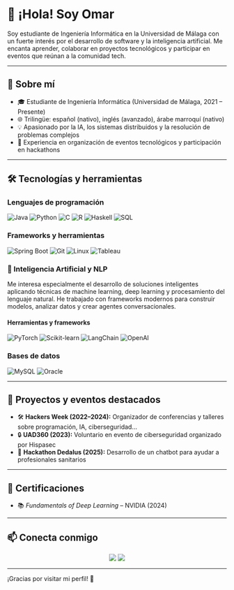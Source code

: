 # 👋 ¡Hola! Soy Omar

Soy estudiante de Ingeniería Informática en la Universidad de Málaga con un fuerte interés por el desarrollo de software y la inteligencia artificial. Me encanta aprender, colaborar en proyectos tecnológicos y participar en eventos que reúnan a la comunidad tech.

---

## 💼 Sobre mí

- 🎓 Estudiante de Ingeniería Informática (Universidad de Málaga, 2021 – Presente)
- 🌐 Trilingüe: español (nativo), inglés (avanzado), árabe marroquí (nativo)
- 💡 Apasionado por la IA, los sistemas distribuidos y la resolución de problemas complejos
- 🤝 Experiencia en organización de eventos tecnológicos y participación en hackathons

---

## 🛠️ Tecnologías y herramientas

### Lenguajes de programación

![Java](https://img.shields.io/badge/Java-007396?style=for-the-badge&logo=java&logoColor=white)
![Python](https://img.shields.io/badge/Python-3776AB?style=for-the-badge&logo=python&logoColor=white)
![C](https://img.shields.io/badge/C-00599C?style=for-the-badge&logo=c&logoColor=white)
![R](https://img.shields.io/badge/R-276DC3?style=for-the-badge&logo=r&logoColor=white)
![Haskell](https://img.shields.io/badge/Haskell-5D4F85?style=for-the-badge&logo=haskell&logoColor=white)
![SQL](https://img.shields.io/badge/SQL-4479A1?style=for-the-badge&logo=mysql&logoColor=white)

### Frameworks y herramientas

![Spring Boot](https://img.shields.io/badge/Spring_Boot-6DB33F?style=for-the-badge&logo=spring-boot&logoColor=white)
![Git](https://img.shields.io/badge/Git-F05032?style=for-the-badge&logo=git&logoColor=white)
![Linux](https://img.shields.io/badge/Linux-FCC624?style=for-the-badge&logo=linux&logoColor=black)
![Tableau](https://img.shields.io/badge/Tableau-E97627?style=for-the-badge&logo=tableau&logoColor=white)

### 🧠 Inteligencia Artificial y NLP

Me interesa especialmente el desarrollo de soluciones inteligentes aplicando técnicas de machine learning, deep learning y procesamiento del lenguaje natural. He trabajado con frameworks modernos para construir modelos, analizar datos y crear agentes conversacionales.

#### Herramientas y frameworks

![PyTorch](https://img.shields.io/badge/PyTorch-EE4C2C?style=for-the-badge&logo=pytorch&logoColor=white)
![Scikit-learn](https://img.shields.io/badge/Scikit--learn-F7931E?style=for-the-badge&logo=scikit-learn&logoColor=white)
![LangChain](https://img.shields.io/badge/LangChain-000000?style=for-the-badge&logo=data&logoColor=white)
![OpenAI](https://img.shields.io/badge/OpenAI-412991?style=for-the-badge&logo=openai&logoColor=white)

### Bases de datos

![MySQL](https://img.shields.io/badge/MySQL-4479A1?style=for-the-badge&logo=mysql&logoColor=white)
![Oracle](https://img.shields.io/badge/Oracle_SQL-FF0000?style=for-the-badge&logo=oracle&logoColor=white)


---

## 🚀 Proyectos y eventos destacados

- 🛠 **Hackers Week (2022–2024):** Organizador de conferencias y talleres sobre programación, IA, ciberseguridad...
- 🔒 **UAD360 (2023):** Voluntario en evento de ciberseguridad organizado por Hispasec
- 🤖 **Hackathon Dedalus (2025):** Desarrollo de un chatbot para ayudar a profesionales sanitarios

---

## 📜 Certificaciones

- 📚 *Fundamentals of Deep Learning* – NVIDIA (2024)


---

## 📫 Conecta conmigo

<p align="center">
  <a href="https://www.linkedin.com/in/omar-lt/"><img src="https://img.shields.io/badge/-LinkedIn-0077B5?style=for-the-badge&logo=linkedin&logoColor=white"/></a>
  <a href="mailto:lukach.omar@gmail.com"><img src="https://img.shields.io/badge/-Email-EA4335?style=for-the-badge&logo=gmail&logoColor=white"/></a>
</p>
  
---

¡Gracias por visitar mi perfil! 🚀
